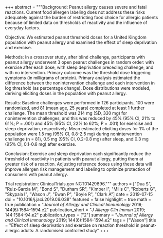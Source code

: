+++
abstract = """Background: Peanut allergy causes severe and fatal reactions. Current food allergen labeling does not address these risks adequately against the burden of restricting food choice for allergic patients because of limited data on thresholds of reactivity and the influence of everyday factors.

Objective: We estimated peanut threshold doses for a United Kingdom population with peanut allergy and examined the effect of sleep deprivation and exercise.

Methods: In a crossover study, after blind challenge, participants with peanut allergy underwent 3 open peanut challenges in random order: with exercise after each dose, with sleep deprivation preceding challenge, and with no intervention. Primary outcome was the threshold dose triggering symptoms (in milligrams of protein). Primary analysis estimated the difference between the nonintervention challenge and each intervention in log threshold (as percentage change). Dose distributions were modeled, deriving eliciting doses in the population with peanut allergy.

Results: Baseline challenges were performed in 126 participants, 100 were randomized, and 81 (mean age, 25 years) completed at least 1 further challenge. The mean threshold was 214 mg (SD, 330 mg) for nonintervention challenges, and this was reduced by 45% (95% CI, 21% to 61%; P = .001) and 45% (95% CI, 22% to 62%; P = .001) for exercise and sleep deprivation, respectively. Mean estimated eliciting doses for 1% of the population were 1.5 mg (95% CI, 0.8-2.5 mg) during nonintervention challenge (n = 81), 0.5 mg (95% CI, 0.2-0.8 mg) after sleep, and 0.3 mg (95% CI, 0.1-0.6 mg) after exercise.

Conclusion: Exercise and sleep deprivation each significantly reduce the threshold of reactivity in patients with peanut allergy, putting them at greater risk of a reaction. Adjusting reference doses using these data will improve allergen risk management and labeling to optimize protection of consumers with peanut allergy.

Trial registration: ClinicalTrials.gov NCT01429896."""
authors = ["Dua S", "Ruiz-Garcia M", "Bond S", "Durham SR", "Kimber I", "Mills C", "Roberts G", "Skypala I", "Wason J", "Ewan P", "Boyle R", "Clark A"]
date = 2019-07-15
doi = "10.1016/j.jaci.2019.06.038"
featured = false
highlight = true
math = true
publication = "*Journal of Allergy and Clinical Immunology* 2019; 144(6):1584-1594.e2"
publication_short = "*J Allergy Clin Immun* 2019; 144:1584-94.e2"
publication_types = ["2"]
summary = "*Journal of Allergy and Clinical Immunology* 2019; 144(6):1584-1594.e2"
tags = ["Wason"]
title = "Effect of sleep deprivation and exercise on reaction threshold in peanut-allergic adults: A randomised controlled study"
+++
